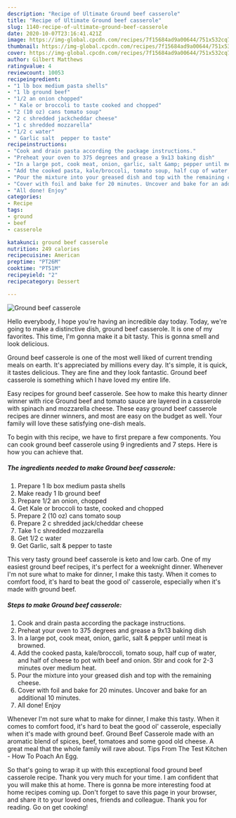 ```yaml
---
description: "Recipe of Ultimate Ground beef casserole"
title: "Recipe of Ultimate Ground beef casserole"
slug: 1140-recipe-of-ultimate-ground-beef-casserole
date: 2020-10-07T23:16:41.421Z
image: https://img-global.cpcdn.com/recipes/7f15684ad9a00644/751x532cq70/ground-beef-casserole-recipe-main-photo.jpg
thumbnail: https://img-global.cpcdn.com/recipes/7f15684ad9a00644/751x532cq70/ground-beef-casserole-recipe-main-photo.jpg
cover: https://img-global.cpcdn.com/recipes/7f15684ad9a00644/751x532cq70/ground-beef-casserole-recipe-main-photo.jpg
author: Gilbert Matthews
ratingvalue: 4
reviewcount: 10053
recipeingredient:
- "1 lb box medium pasta shells"
- "1 lb ground beef"
- "1/2 an onion chopped"
- " Kale or broccoli to taste cooked and chopped"
- "2 (10 oz) cans tomato soup"
- "2 c shredded jackcheddar cheese"
- "1 c shredded mozzarella"
- "1/2 c water"
- " Garlic salt  pepper to taste"
recipeinstructions:
- "Cook and drain pasta according the package instructions."
- "Preheat your oven to 375 degrees and grease a 9x13 baking dish"
- "In a large pot, cook meat, onion, garlic, salt &amp; pepper until meat is browned."
- "Add the cooked pasta, kale/broccoli, tomato soup, half cup of water, and half of cheese to pot with beef and onion. Stir and cook for 2-3 minutes over medium heat."
- "Pour the mixture into your greased dish and top with the remaining cheese."
- "Cover with foil and bake for 20 minutes. Uncover and bake for an additional 10 minutes."
- "All done! Enjoy"
categories:
- Recipe
tags:
- ground
- beef
- casserole

katakunci: ground beef casserole 
nutrition: 249 calories
recipecuisine: American
preptime: "PT26M"
cooktime: "PT51M"
recipeyield: "2"
recipecategory: Dessert

---
```



![Ground beef casserole](https://img-global.cpcdn.com/recipes/7f15684ad9a00644/751x532cq70/ground-beef-casserole-recipe-main-photo.jpg)

Hello everybody, I hope you're having an incredible day today. Today, we're going to make a distinctive dish, ground beef casserole. It is one of my favorites. This time, I'm gonna make it a bit tasty. This is gonna smell and look delicious.

Ground beef casserole is one of the most well liked of current trending meals on earth. It's appreciated by millions every day. It's simple, it is quick, it tastes delicious. They are fine and they look fantastic. Ground beef casserole is something which I have loved my entire life.

Easy recipes for ground beef casserole. See how to make this hearty dinner winner with rice Ground beef and tomato sauce are layered in a casserole with spinach and mozzarella cheese. These easy ground beef casserole recipes are dinner winners, and most are easy on the budget as well. Your family will love these satisfying one-dish meals.


To begin with this recipe, we have to first prepare a few components. You can cook ground beef casserole using 9 ingredients and 7 steps. Here is how you can achieve that.

<!--inarticleads1-->

##### The ingredients needed to make Ground beef casserole:

1. Prepare 1 lb box medium pasta shells
1. Make ready 1 lb ground beef
1. Prepare 1/2 an onion, chopped
1. Get  Kale or broccoli to taste, cooked and chopped
1. Prepare 2 (10 oz) cans tomato soup
1. Prepare 2 c shredded jack/cheddar cheese
1. Take 1 c shredded mozzarella
1. Get 1/2 c water
1. Get  Garlic, salt &amp; pepper to taste


This very tasty ground beef casserole is keto and low carb. One of my easiest ground beef recipes, it&#39;s perfect for a weeknight dinner. Whenever I&#39;m not sure what to make for dinner, I make this tasty. When it comes to comfort food, it&#39;s hard to beat the good ol&#39; casserole, especially when it&#39;s made with ground beef. 

<!--inarticleads2-->

##### Steps to make Ground beef casserole:

1. Cook and drain pasta according the package instructions.
1. Preheat your oven to 375 degrees and grease a 9x13 baking dish
1. In a large pot, cook meat, onion, garlic, salt &amp; pepper until meat is browned.
1. Add the cooked pasta, kale/broccoli, tomato soup, half cup of water, and half of cheese to pot with beef and onion. Stir and cook for 2-3 minutes over medium heat.
1. Pour the mixture into your greased dish and top with the remaining cheese.
1. Cover with foil and bake for 20 minutes. Uncover and bake for an additional 10 minutes.
1. All done! Enjoy


Whenever I&#39;m not sure what to make for dinner, I make this tasty. When it comes to comfort food, it&#39;s hard to beat the good ol&#39; casserole, especially when it&#39;s made with ground beef. Ground Beef Casserole made with an aromatic blend of spices, beef, tomatoes and some good old cheese. A great meal that the whole family will rave about. Tips From The Test Kitchen - How To Poach An Egg. 

So that's going to wrap it up with this exceptional food ground beef casserole recipe. Thank you very much for your time. I am confident that you will make this at home. There is gonna be more interesting food at home recipes coming up. Don't forget to save this page in your browser, and share it to your loved ones, friends and colleague. Thank you for reading. Go on get cooking!
